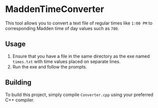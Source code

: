 # MaddenTimeConverter
This tool allows you to convert a text file of regular times like ``1:00 PM`` to corresponding Madden time of day values such as ``780``. 

## Usage
1. Ensure that you have a file in the same directory as the exe named ``times.txt`` with time values placed on separate lines.
2. Run the exe and follow the prompts.

## Building
To build this project, simply compile ``Converter.cpp`` using your preferred C++ compiler.
